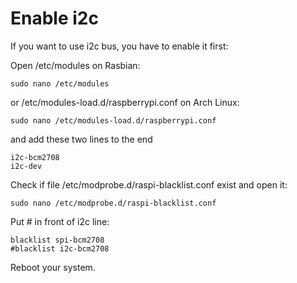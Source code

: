 # Enable i2c

If you want to use i2c bus, you have to enable it first:

Open /etc/modules on Rasbian:
```
sudo nano /etc/modules
```

or /etc/modules-load.d/raspberrypi.conf on Arch Linux:
```
sudo nano /etc/modules-load.d/raspberrypi.conf
```

and add these two lines to the end
```
i2c-bcm2708
i2c-dev
```

Check if file /etc/modprobe.d/raspi-blacklist.conf exist and open it:
```
sudo nano /etc/modprobe.d/raspi-blacklist.conf
```

Put # in front of i2c line:
```
blacklist spi-bcm2708
#blacklist i2c-bcm2708
```

Reboot your system.
